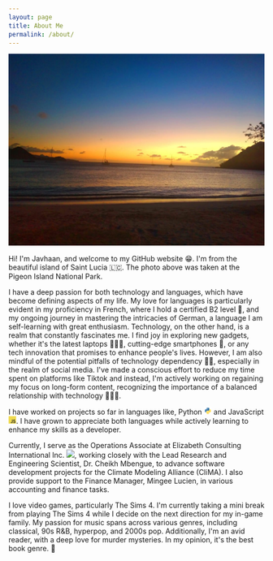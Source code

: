 ```yaml
---
layout: page
title: About Me
permalink: /about/
---
```


!["Sunset picture at Pigeon Island."](/img/view.jpeg)

Hi! I'm Javhaan, and welcome to my GitHub website 😁. I'm from the beautiful island of Saint Lucia 🇱🇨. The photo above was taken at the Pigeon Island National Park.

I have a deep passion for both technology and languages, which have become defining aspects of my life. My love for languages is particularly evident in my proficiency in French, where I hold a certified B2 level 🥖, and my ongoing journey in mastering the intricacies of German, a language I am self-learning with great enthusiasm. Technology, on the other hand, is a realm that constantly fascinates me. I find joy in exploring new gadgets, whether it's the latest laptops 🧑🏾‍💻, cutting-edge smartphones 📱, or any tech innovation that promises to enhance people's lives. However, I am also mindful of the potential pitfalls of technology dependency 😮‍💨, especially in the realm of social media. I've made a conscious effort to reduce my time spent on platforms like Tiktok and instead, I'm actively working on regaining my focus on long-form content, recognizing the importance of a balanced relationship with technology 🧘🏾‍♂️.

I have worked on projects so far in languages like, Python <img src="https://github.com/devicons/devicon/blob/master/icons/python/python-original.svg" alt="Python" height="15"> and JavaScript <img src="https://github.com/devicons/devicon/blob/master/icons/javascript/javascript-original.svg" alt="Javascript" height="15">. I have grown to appreciate both languages while actively learning to enhance my skills as a developer.

Currently, I serve as the Operations Associate at Elizabeth Consulting International Inc. <img src="/img/company_logo_.ico">, working closely with the Lead Research and Engineering Scientist, Dr. Cheikh Mbengue, to advance software development projects for the Climate Modeling Alliance (CliMA). I also provide support to the Finance Manager, Mingee Lucien, in various accounting and finance tasks.

I love video games, particularly The Sims 4. I'm currently taking a mini break from playing The Sims 4 while I decide on the next direction for my in-game family. My passion for music spans across various genres, including classical, 90s R&B, hyperpop, and 2000s pop. Additionally, I'm an avid reader, with a deep love for murder mysteries. In my opinion, it's the best book genre. 🤭

